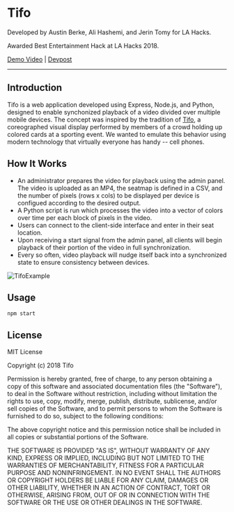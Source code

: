 # Tifo

Developed by Austin Berke, Ali Hashemi, and Jerin Tomy for LA Hacks.

Awarded Best Entertainment Hack at LA Hacks 2018.

[Demo Video](https://www.youtube.com/watch?v=RD6708H37Nw) |
[Devpost](https://devpost.com/software/tifo-ragx46)

---

## Introduction

Tifo is a web application developed using Express, Node.js, and Python, designed to enable synchonized playback of a video divided
over multiple mobile devices. The concept was inspired by the tradition of [Tifo](https://en.wikipedia.org/wiki/Tifo), a coreographed
visual display performed by members of a crowd holding up colored cards at a sporting event. We wanted to emulate this behavior using
modern technology that virtually everyone has handy -- cell phones.

## How It Works

* An administrator prepares the video for playback using the admin panel. The video is uploaded as an MP4, the seatmap is defined
in a CSV, and the number of pixels (rows x cols) to be displayed per device is configued according to the desired output.
* A Python script is run which processes the video into a vector of colors over time per each block of pixels in the video. 
* Users can connect to the client-side interface and enter in their seat location.
* Upon receiving a start signal from the admin panel, all clients will begin playback of their portion of the video in full
synchronization.
* Every so often, video playback will nudge itself back into a synchronized state to ensure consistency between devices.

![TifoExample](https://i.imgur.com/Uu69gAn.png)

## Usage

`npm start`

## License

MIT License

Copyright (c) 2018 Tifo

Permission is hereby granted, free of charge, to any person obtaining a copy
of this software and associated documentation files (the "Software"), to deal
in the Software without restriction, including without limitation the rights
to use, copy, modify, merge, publish, distribute, sublicense, and/or sell
copies of the Software, and to permit persons to whom the Software is
furnished to do so, subject to the following conditions:

The above copyright notice and this permission notice shall be included in all
copies or substantial portions of the Software.

THE SOFTWARE IS PROVIDED "AS IS", WITHOUT WARRANTY OF ANY KIND, EXPRESS OR
IMPLIED, INCLUDING BUT NOT LIMITED TO THE WARRANTIES OF MERCHANTABILITY,
FITNESS FOR A PARTICULAR PURPOSE AND NONINFRINGEMENT. IN NO EVENT SHALL THE
AUTHORS OR COPYRIGHT HOLDERS BE LIABLE FOR ANY CLAIM, DAMAGES OR OTHER
LIABILITY, WHETHER IN AN ACTION OF CONTRACT, TORT OR OTHERWISE, ARISING FROM,
OUT OF OR IN CONNECTION WITH THE SOFTWARE OR THE USE OR OTHER DEALINGS IN THE
SOFTWARE.
